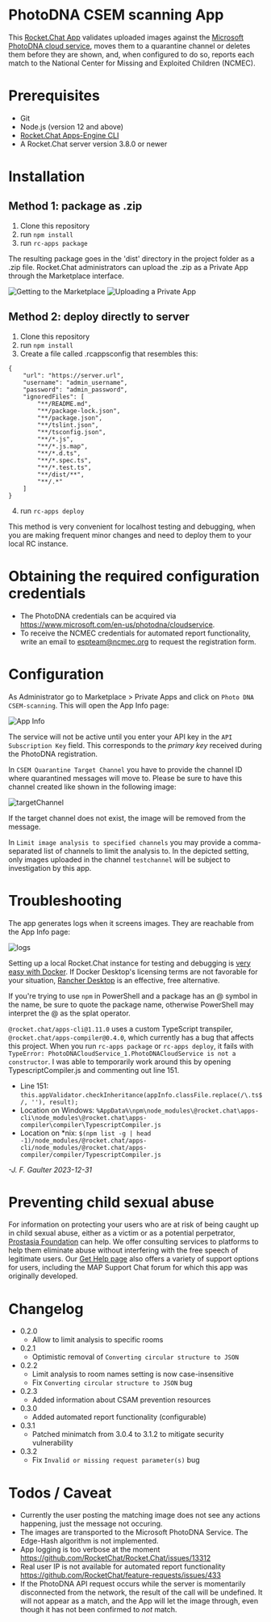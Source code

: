 PhotoDNA CSEM scanning App
==========================

This [Rocket.Chat App](https://developer.rocket.chat/apps-engine/) validates uploaded images against the [Microsoft PhotoDNA cloud service](https://www.microsoft.com/en-us/photodna), moves them to a quarantine channel or deletes them before they are shown, and, when configured to do so, reports each match to the National Center for Missing and Exploited Children (NCMEC).

Prerequisites
=============

* Git
* Node.js (version 12 and above)
* [Rocket.Chat Apps-Engine CLI](https://developer.rocket.chat/apps-engine/getting-started/rocket.chat-app-engine-cli)
* A Rocket.Chat server version 3.8.0 or newer

Installation
============

Method 1: package as .zip
-------------------------

1. Clone this repository
2. run `npm install`
3. run `rc-apps package`

The resulting package goes in the 'dist' directory in the project folder as a .zip file. Rocket.Chat administrators can upload the .zip as a Private App through the Marketplace interface.

![Getting to the Marketplace](doc/marketplace.png)
![Uploading a Private App](doc/installPrivateApp.png)

Method 2: deploy directly to server
-----------------------------------

1. Clone this repository
2. run `npm install`
3. Create a file called .rcappsconfig that resembles this:
```
{
    "url": "https://server.url",
    "username": "admin_username",
    "password": "admin_password",
    "ignoredFiles": [
        "**/README.md",
        "**/package-lock.json",
        "**/package.json",
        "**/tslint.json",
        "**/tsconfig.json",
        "**/*.js",
        "**/*.js.map",
        "**/*.d.ts",
        "**/*.spec.ts",
        "**/*.test.ts",
        "**/dist/**",
        "**/.*"
    ]
}
```
4. run `rc-apps deploy`

This method is very convenient for localhost testing and debugging, when you are making frequent minor changes and need to deploy them to your local RC instance.

Obtaining the required configuration credentials
================================================

* The PhotoDNA credentials can be acquired via https://www.microsoft.com/en-us/photodna/cloudservice.
* To receive the NCMEC credentials for automated report functionality, write an email to espteam@ncmec.org to request the registration form.

Configuration
=============

As Administrator go to Marketplace > Private Apps and click on `Photo DNA CSEM-scanning`. This will open the App Info page:

![App Info](doc/settings.png)

The service will not be active until you enter your API key in the `API Subscription Key` field. This corresponds to the *primary key* received during the PhotoDNA registration.

In `CSEM Quarantine Target Channel` you have to provide the channel ID where quarantined messages will move to. Please be sure to have this channel created like shown in the following image:

![targetChannel](doc/privateQuarantineChannel.png)

If the target channel does not exist, the image will be removed from the message.

In `Limit image analysis to specified channels` you may provide a comma-separated list of channels to limit the analysis to. In the depicted setting, only images uploaded in the channel `testchannel` will be subject to investigation by this app.

Troubleshooting
===============

The app generates logs when it screens images. They are reachable from the App Info page:

![logs](doc/logs.png)

Setting up a local Rocket.Chat instance for testing and debugging is [very easy with Docker](https://docs.rocket.chat/deploy/deploy-rocket.chat/deploy-with-docker-and-docker-compose). If Docker Desktop's licensing terms are not favorable for your situation, [Rancher Desktop](https://rancherdesktop.io/) is an effective, free alternative.

If you're trying to use `npm` in PowerShell and a package has an @ symbol in the name, be sure to quote the package name, otherwise PowerShell may interpret the @ as the splat operator.

`@rocket.chat/apps-cli@1.11.0` uses a custom TypeScript transpiler, `@rocket.chat/apps-compiler@0.4.0`, which currently has a bug that affects this project. When you run `rc-apps package` or `rc-apps deploy`, it fails with `TypeError: PhotoDNACloudService_1.PhotoDNACloudService is not a constructor`. I was able to temporarily work around this by opening TypescriptCompiler.js and commenting out line 151.
* Line 151: `this.appValidator.checkInheritance(appInfo.classFile.replace(/\.ts$/, ''), result);`
* Location on Windows: `%AppData%\npm\node_modules\@rocket.chat\apps-cli\node_modules\@rocket.chat\apps-compiler\compiler\TypescriptCompiler.js`
* Location on *nix: `$(npm list -g | head -1)/node_modules/@rocket.chat/apps-cli/node_modules/@rocket.chat/apps-compiler/compiler/TypescriptCompiler.js`

_-J. F. Gaulter 2023-12-31_


Preventing child sexual abuse
=============================
For information on protecting your users who are at risk of being caught up in child sexual abuse, either as a victim or as a potential perpetrator, [Prostasia Foundation](https://prostasia.org) can help. We offer consulting services to platforms to help them eliminate abuse without interfering with the free speech of legitimate users. Our [Get Help page](https://prostasia.org/get-help) also offers a variety of support options for users, including the MAP Support Chat forum for which this app was originally developed.

Changelog
=========
* 0.2.0 
  * Allow to limit analysis to specific rooms
* 0.2.1
  * Optimistic removal of `Converting circular structure to JSON`
* 0.2.2
  * Limit analysis to room names setting is now case-insensitive
  * Fix `Converting circular structure to JSON` bug
* 0.2.3
  * Added information about CSAM prevention resources
* 0.3.0
  * Added automated report functionality (configurable)
* 0.3.1
  * Patched minimatch from 3.0.4 to 3.1.2 to mitigate security vulnerability
* 0.3.2
  * Fix `Invalid or missing request parameter(s)` bug

Todos / Caveat
==============

* Currently the user posting the matching image does not see any actions happening, just the message not occuring.
* The images are transported to the Microsoft PhotoDNA Service. The Edge-Hash algorithm is not implemented.
* App logging is too verbose at the moment https://github.com/RocketChat/Rocket.Chat/issues/13312
* Real user IP is not available for automated report functionality https://github.com/RocketChat/feature-requests/issues/433
* If the PhotoDNA API request occurs while the server is momentarily disconnected from the network, the result of the call will be undefined. It will not appear as a match, and the App will let the image through, even though it has not been confirmed to _not_ match.
